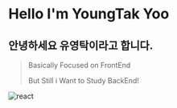 # Hello I'm YoungTak Yoo

## 안녕하세요 유영탁이라고 합니다.

> Basically Focused on FrontEnd
> 
> But Still i Want to Study BackEnd!

<img alt="react" src ="https://img.shields.io/badge/react-61DAFB.svg?&style=for-the-badge&logo=react&logoColor=black"/>
